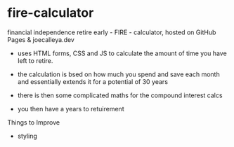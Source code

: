 # fire-calculator
financial independence retire early - FIRE - calculator, hosted on GitHub Pages & joecalleya.dev

- uses HTML forms, CSS and JS to calculate the amount of time you have left to retire.

- the calculation is bsed on how much you spend and save each month and essentially extends it for a potential of 30 years

- there is then some complicated maths for the compound interest calcs

- you then have a years to retuirement

Things to Improve

- styling
